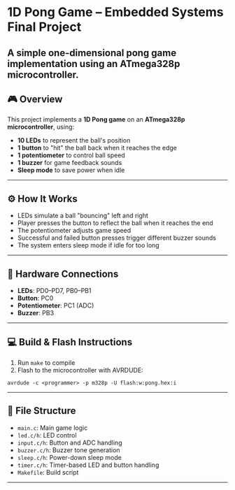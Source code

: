 # 1D Pong Game – Embedded Systems Final Project
A simple one-dimensional pong game implementation using an ATmega328p microcontroller.
---
## 🎮 Overview
This project implements a **1D Pong game** on an **ATmega328p microcontroller**, using:
- **10 LEDs** to represent the ball's position
- **1 button** to "hit" the ball back when it reaches the edge
- **1 potentiometer** to control ball speed
- **1 buzzer** for game feedback sounds
- **Sleep mode** to save power when idle
---
## ⚙️ How It Works
- LEDs simulate a ball "bouncing" left and right
- Player presses the button to reflect the ball when it reaches the end
- The potentiometer adjusts game speed
- Successful and failed button presses trigger different buzzer sounds
- The system enters sleep mode if idle for too long
---
## 🔌 Hardware Connections
- **LEDs**: PD0–PD7, PB0–PB1
- **Button**: PC0
- **Potentiometer**: PC1 (ADC)
- **Buzzer**: PB3
---
## 💻 Build & Flash Instructions
1. Run `make` to compile
2. Flash to the microcontroller with AVRDUDE:
```
avrdude -c <programmer> -p m328p -U flash:w:pong.hex:i
```
---
## 📁 File Structure
- `main.c`: Main game logic
- `led.c/h`: LED control
- `input.c/h`: Button and ADC handling
- `buzzer.c/h`: Buzzer tone generation
- `sleep.c/h`: Power-down sleep mode
- `timer.c/h`: Timer-based LED and button handling
- `Makefile`: Build script
---

 
